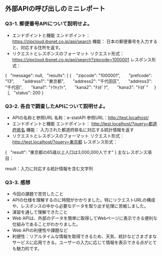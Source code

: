 ## 外部APIの呼び出しのミニレポート
### Q3-1. 郵便番号APIについて説明せよ。
* エンドポイントと機能
エンドポイント：
https://zipcloud.ibsnet.co.jp/api/search
機能：
日本の郵便番号を入力すると、対応する住所を返す。
* リクエストとレスポンスのフォーマット
リクエスト形式：
https://zipcloud.ibsnet.co.jp/api/search?zipcode=1000001
レスポンス形式：

{
  "message": null,
  "results": [
    {
      "zipcode": "1000001",
      "prefcode": "13",
      "address1": "東京都",
      "address2": "千代田区",
      "address3": "千代田",
      "kana1": "ﾄｳｷｮｳﾄ",
      "kana2": "ﾁﾖﾀﾞｸ",
      "kana3": "ﾁﾖﾀﾞ"
    }
  ],
  "status": 200
}

### Q3-2. 各自で調査したAPIについて説明せよ。
* APIの名称と参照URL
名称：e-statAPI
参照URL：http://test.localhost/
* エンドポイントと機能
エンドポイント：
http://test.localhost/?query=都道府県名
機能：
入力された都道府県名に対応する統計情報を返す
* リクエストとレスポンスのフォーマット
リクエスト形式：
http://test.localhost/?query=東京都
レスポンス形式：

{
  "result": "東京都の65歳以上人口は3,000,000人です"
}
主なレスポンス項目：

result：入力に対応する統計情報を含む文字列
### Q3-3. 感想
* 今回の課題で苦労したこと
* APIの仕様を理解するのに時間がかかりました。特にリクエストURLの構成や、レスポンスの中から必要なデータを取り出す処理に苦戦しました。
* 演習を通して理解できたこと
* Web APIは、外部のデータを簡単に取得してWebページに表示できる便利な仕組みであることがわかりました。
* Web APIの利便性や課題など
* 利便性：リアルタイムな情報を取得できるため、天気、統計などさまざまなサービスに応用できる。ユーザーの入力に応じて情報を表示できる点がとても魅力的です。
